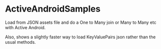 ActiveAndroidSamples
====================
Load from JSON assets file and do a One to Many join or Many to Many etc with Active Android. 

Also, shows a slightly faster way to load KeyValuePairs json rather than the usual methods.

